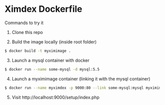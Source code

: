 # Ximdex Dockerfile

Commands to try it

1)  Clone this repo

2)  Build the image locally (inside root folder)

```sh
$ docker build -t myximimage . 
```

3)  Launch a mysql container with docker

```sh
$ docker run --name some-mysql -d mysql:5.5
```

4)  Launch a myximimage container (linking it with the mysql container)

```sh
$ docker run --name myximdex -p 9000:80 --link some-mysql:mysql myximimage
```

5)  Visit http://localhost:9000/setup/index.php
